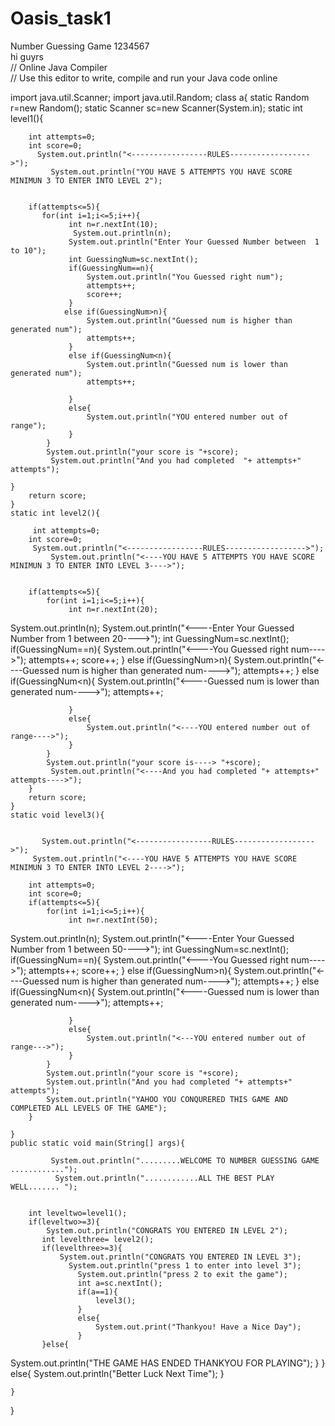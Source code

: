 # Oasis_task1
Number Guessing Game 1234567
<br>
hi guyrs
<br>
// Online Java Compiler
<br>
// Use this editor to write, compile and run your Java code online

import java.util.Scanner;
import java.util.Random;
class a{
    static Random r=new Random();
      static  Scanner sc=new Scanner(System.in);
    static int level1(){
      
       
        int attempts=0;
        int score=0;
          System.out.println("<-----------------RULES------------------>");
             System.out.println("YOU HAVE 5 ATTEMPTS YOU HAVE SCORE MINIMUN 3 TO ENTER INTO LEVEL 2");
        
        
        if(attempts<=5){
           for(int i=1;i<=5;i++){
                 int n=r.nextInt(10);
                  System.out.println(n);
                 System.out.println("Enter Your Guessed Number between  1 to 10");
                 int GuessingNum=sc.nextInt();
                 if(GuessingNum==n){
                     System.out.println("You Guessed right num");
                     attempts++;
                     score++;
                 }
                else if(GuessingNum>n){
                     System.out.println("Guessed num is higher than generated num");
                     attempts++;
                 }
                 else if(GuessingNum<n){
                     System.out.println("Guessed num is lower than generated num");
                     attempts++;
                     
                 }
                 else{
                     System.out.println("YOU entered number out of range");
                 }
            }
            System.out.println("your score is "+score);
             System.out.println("And you had completed  "+ attempts+" attempts");
        
    }
        return score;
    }
    static int level2(){
         
         int attempts=0;
        int score=0;
         System.out.println("<-----------------RULES------------------>");
             System.out.println("<----YOU HAVE 5 ATTEMPTS YOU HAVE SCORE MINIMUN 3 TO ENTER INTO LEVEL 3---->");
        
        
        if(attempts<=5){
            for(int i=1;i<=5;i++){
                 int n=r.nextInt(20);
 System.out.println(n);
                 System.out.println("<----Enter Your Guessed Number from 1 between 20---->");
                 int GuessingNum=sc.nextInt();
                 if(GuessingNum==n){
                     System.out.println("<----You Guessed right num---->");
                     attempts++;
                     score++;
                 }
                else if(GuessingNum>n){
                     System.out.println("<----Guessed num is higher than generated num---->");
                     attempts++;
                 }
                 else if(GuessingNum<n){
                     System.out.println("<----Guessed num is lower than generated num---->");
                     attempts++;
                     
                 }
                 else{
                     System.out.println("<----YOU entered number out of range---->");
                 }
            }
            System.out.println("your score is----> "+score);
             System.out.println("<----And you had completed "+ attempts+" attempts---->");
        }
        return score;
    }
    static void level3(){
        
         
           System.out.println("<-----------------RULES------------------>");
         System.out.println("<----YOU HAVE 5 ATTEMPTS YOU HAVE SCORE MINIMUN 3 TO ENTER INTO LEVEL 2---->");
   
        int attempts=0;
        int score=0;
        if(attempts<=5){
            for(int i=1;i<=5;i++){
                 int n=r.nextInt(50);
 System.out.println(n);
                 System.out.println("<----Enter Your Guessed Number from 1 between 50---->");
                 int GuessingNum=sc.nextInt();
                 if(GuessingNum==n){
                     System.out.println("<----You Guessed right num---->");
                     attempts++;
                     score++;
                 }
                else if(GuessingNum>n){
                     System.out.println("<----Guessed num is higher than generated num---->");
                     attempts++;
                 }
                 else if(GuessingNum<n){
                     System.out.println("<----Guessed num is lower than generated num---->");
                     attempts++;
                     
                 }
                 else{
                     System.out.println("<---YOU entered number out of range--->");
                 }
            }
            System.out.println("your score is "+score);
            System.out.println("And you had completed "+ attempts+" attempts");
            System.out.println("YAHOO YOU CONQURERED THIS GAME AND COMPLETED ALL LEVELS OF THE GAME");
        }
      
    }
    public static void main(String[] args){
        
             System.out.println(".........WELCOME TO NUMBER GUESSING GAME ............");
              System.out.println("............ALL THE BEST PLAY WELL....... ");
             
       
        int leveltwo=level1();
        if(leveltwo>=3){
            System.out.println("CONGRATS YOU ENTERED IN LEVEL 2");
           int levelthree= level2();
           if(levelthree>=3){
               System.out.println("CONGRATS YOU ENTERED IN LEVEL 3");
                 System.out.println("press 1 to enter into level 3");
                   System.out.println("press 2 to exit the game");
                   int a=sc.nextInt();
                   if(a==1){
                       level3();
                   }
                   else{
                       System.out.print("Thankyou! Have a Nice Day");
                   }
           }else{
 System.out.println("THE GAME HAS ENDED THANKYOU FOR PLAYING");
}
        }
        else{
            System.out.println("Better Luck Next Time");
        }
     
    }
}
